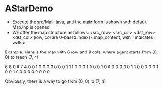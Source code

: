 # AStarDemo
- Execute the src/Main.java, and the main form is shown with default Map.inp is opened
- We offer the map structure as follows:
<height> <width> <src_row> <src_col> <dst_row> <dst_col> (row, col are 0-based index)
<map_content, with 1 indicates walls>

Example:
Here is the map with 6 row and 8 cols, where agent starts from (0, 0) to reach (7, 4)

6 8 0 0 7 4
0 0 1 0 0 0 0 0
0 0 1 1 1 0 0 0
1 0 0 0 1 0 0 0
0 0 0 0 1 1 0 0
0 0 0 1 0 0 1 0
0 0 0 0 0 0 0 0

Obviously, there is a way to go from (0, 0) to (7, 4)
